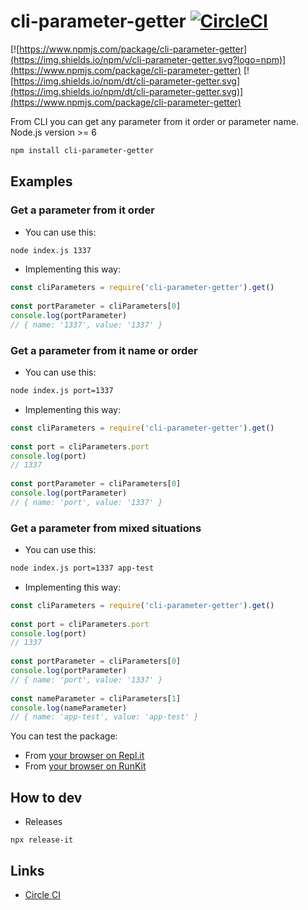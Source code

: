 # cli-parameter-getter [![CircleCI](https://circleci.com/gh/jotafeldmann/cli-parameter-getter.svg?style=svg)](https://circleci.com/gh/jotafeldmann/cli-parameter-getter)

[![https://www.npmjs.com/package/cli-parameter-getter](https://img.shields.io/npm/v/cli-parameter-getter.svg?logo=npm)](https://www.npmjs.com/package/cli-parameter-getter)
[![https://img.shields.io/npm/dt/cli-parameter-getter.svg](https://img.shields.io/npm/dt/cli-parameter-getter.svg)](https://www.npmjs.com/package/cli-parameter-getter)

From CLI you can get any parameter from it order or parameter name. Node.js version >= 6

```bash
npm install cli-parameter-getter
```

## Examples

### Get a parameter from it order

- You can use this:

```bash
node index.js 1337
```

- Implementing this way:

```javascript
const cliParameters = require('cli-parameter-getter').get()
 
const portParameter = cliParameters[0]
console.log(portParameter)
// { name: '1337', value: '1337' } 
```

### Get a parameter from it name or order

- You can use this:

```bash
node index.js port=1337
```

- Implementing this way:

```javascript
const cliParameters = require('cli-parameter-getter').get()
 
const port = cliParameters.port
console.log(port)
// 1337 
 
const portParameter = cliParameters[0]
console.log(portParameter)
// { name: 'port', value: '1337' }
```


### Get a parameter from mixed situations

- You can use this:

```bash
node index.js port=1337 app-test
```

- Implementing this way:

```javascript
const cliParameters = require('cli-parameter-getter').get()
 
const port = cliParameters.port
console.log(port)
// 1337 
 
const portParameter = cliParameters[0]
console.log(portParameter)
// { name: 'port', value: '1337' } 
 
const nameParameter = cliParameters[1]
console.log(nameParameter)
// { name: 'app-test', value: 'app-test' }
```

You can test the package:

- From [your browser on Repl.it](https://repl.it/@jotafeldmann/cli-parameter-getter)
- From [your browser on RunKit](https://runkit.com/jotafeldmann/cli-parameter-getter-example)

## How to dev

- Releases
```
npx release-it
```

## Links

- [Circle CI](https://circleci.com/gh/jotafeldmann/cli-parameter-getter)
